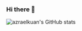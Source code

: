 ### Hi there 👋

<!--
**azraelkuan/azraelkuan** is a ✨ _special_ ✨ repository because its `README.md` (this file) appears on your GitHub profile.

Here are some ideas to get you started:

- 🔭 I’m currently working on ...
- 🌱 I’m currently learning ...
- 👯 I’m looking to collaborate on ...
- 🤔 I’m looking for help with ...
- 💬 Ask me about ...
- 📫 How to reach me: ...
- 😄 Pronouns: ...
- ⚡ Fun fact: ...
-->

![azraelkuan's GitHub stats](https://github-readme-stats.vercel.app/api?username=azraelkuan&count_private=true&show_icons=true&include_all_commits=true)
